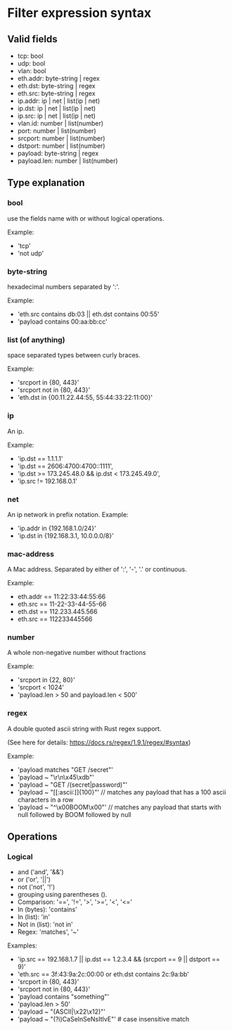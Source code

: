 # Filter expression syntax

## Valid fields

* tcp:           bool
* udp:           bool
* vlan:          bool
* eth.addr:      byte-string | regex
* eth.dst:       byte-string | regex
* eth.src:       byte-string | regex
* ip.addr:       ip | net | list(ip | net)
* ip.dst:        ip | net | list(ip | net)
* ip.src:        ip | net | list(ip | net)
* vlan.id:       number | list(number)
* port:          number | list(number)
* srcport:       number | list(number)
* dstport:       number | list(number)
* payload:       byte-string | regex
* payload.len:   number | list(number)

## Type explanation
    
### bool

use the fields name with or without logical operations. 

Example:
* 'tcp'
* 'not udp'
  
### byte-string

hexadecimal numbers separated by ':'.

Example:
* 'eth.src contains db:03 || eth.dst contains 00:55'
* 'payload contains 00:aa:bb:cc'

### list (of anything)

space separated types between curly braces.

Example:
* 'srcport in {80, 443}'
* 'srcport not in {80, 443}'
* 'eth.dst in {00.11.22.44:55, 55:44:33:22:11:00}'

### ip

An ip.

Example:
* 'ip.dst == 1.1.1.1'
* 'ip.dst == 2606:4700:4700::1111',
* 'ip.dst >= 173.245.48.0 && ip.dst < 173.245.49.0',
* 'ip.src != 192.168.0.1'

### net

An ip network in prefix notation.
Example:
* 'ip.addr in {192.168.1.0/24}'
* 'ip.dst in {192.168.3.1, 10.0.0.0/8}'

### mac-address

A Mac address. Separated by either of ':', '-', '.' or continuous.

Example:
* eth.addr == 11:22:33:44:55:66
* eth.src == 11-22-33-44-55-66
* eth.dst == 112.233.445.566
* eth.src == 112233445566
 
### number

A whole non-negative number without fractions

Example:
* 'srcport in {22, 80}'
* 'srcport < 1024'
* 'payload.len > 50 and payload.len < 500'
  
### regex

A double quoted ascii string with Rust regex support.

(See here for details: https://docs.rs/regex/1.9.1/regex/#syntax)

Example:
* 'payload matches "GET /secret"'
* 'payload ~ "\r\n\x45\xdb"'
* 'payload ~ "GET /(secret|password)"'
* 'payload ~ "[[:ascii:]]{100}"' // matches any payload that has a 100 ascii characters in a row
* 'payload ~ "^\x00BOOM\x00"' // matches any payload that starts with null followed by BOOM followed by null  

## Operations

### Logical

* and ('and', '&&')
* or ('or', '||')
* not ('not', '!')
* grouping using parentheses ().
* Comparison: '==', '!=', '>', '>=', '<', '<='
* In (bytes): 'contains'
* In (list): 'in'
* Not in (list): 'not in'
* Regex: 'matches', '~'

Examples:
* 'ip.src == 192.168.1.7 || ip.dst == 1.2.3.4 && (srcport == 9 || dstport == 9)'
* 'eth.src == 3f:43:9a:2c:00:00 or eth.dst contains 2c:9a:bb'
* 'srcport in {80, 443}'
* 'srcport not in {80, 443}'
* 'payload contains "something"'
* 'payload.len > 50'
* 'payload ~ "(ASCII|\x22\x12)"'
* 'payload ~ "(?i)CaSeInSeNsItIvE"' # case insensitive match
  